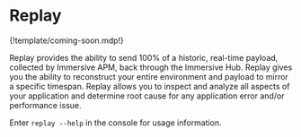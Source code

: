 # Replay

{!template/coming-soon.mdp!}

Replay provides the ability to send 100% of a historic, real-time payload, collected by Immersive APM, back through the Immersive Hub. Replay gives you the ability to reconstruct your entire environment and payload to mirror a specific timespan.  Replay allows you to inspect and analyze all aspects of your application and determine root cause for any application error and/or performance issue.

Enter `replay --help` in the console for usage information.